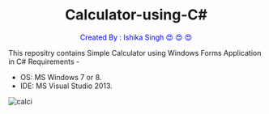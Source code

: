 <h1 align="center"> Calculator-using-C#</h1>
<p style=color:blue align="center"> Created By : Ishika Singh &#128525; &#128525; &#128525;</p>
This repositry contains Simple Calculator using Windows Forms Application in C#
Requirements -
<ul>
  <li> OS: MS Windows 7 or 8. </li>
<li>   IDE: MS Visual Studio 2013.</li>
</ul>

![calci](https://user-images.githubusercontent.com/91179905/150781423-22e6a1dc-c471-4922-bd49-06586173d4d6.JPG)
